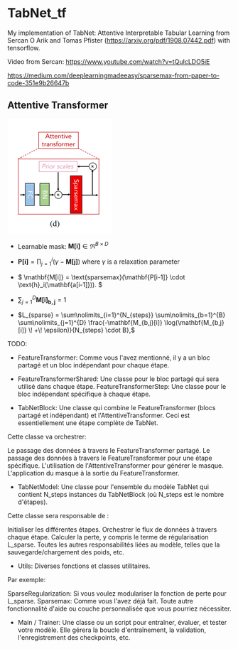 # TabNet_tf

My implementation of TabNet: Attentive Interpretable Tabular Learning  from Sercan O Arik and Tomas Pfister (https://arxiv.org/pdf/1908.07442.pdf) with tensorflow.

Video from Sercan: https://www.youtube.com/watch?v=tQuIcLDO5iE


https://medium.com/deeplearningmadeeasy/sparsemax-from-paper-to-code-351e9b26647b


## Attentive Transformer

![Figure 4d](documentation/images/attentive_transformer.PNG)

- Learnable mask: $\mathbf{M[i]} \in \Re ^ {B \times D}$

- $\mathbf{P[i]} = \prod\nolimits_{j=1}^{i} (\gamma - \mathbf{M[j]})$ where $\gamma$ is a relaxation parameter
- $
\mathbf{M[i]} = \text{sparsemax}(\mathbf{P[i-1]} \cdot \text{h}_i(\mathbf{a[i-1]})).
$
- $\sum\nolimits_{j=1}^{D} \mathbf{M[i]_{b,j}} = 1$

- $L_{sparse} = \sum\nolimits_{i=1}^{N_{steps}} \sum\nolimits_{b=1}^{B} \sum\nolimits_{j=1}^{D} \frac{-\mathbf{M_{b,j}[i]} \log(\mathbf{M_{b,j}[i]} \! +\!  \epsilon)}{N_{steps} \cdot B},$

TODO:
- FeatureTransformer: Comme vous l'avez mentionné, il y a un bloc partagé et un bloc indépendant pour chaque étape.

- FeatureTransformerShared: Une classe pour le bloc partagé qui sera utilisé dans chaque étape.
FeatureTransformerStep: Une classe pour le bloc indépendant spécifique à chaque étape.

- TabNetBlock: Une classe qui combine le FeatureTransformer (blocs partagé et indépendant) et l'AttentiveTransformer. Ceci est essentiellement une étape complète de TabNet.

Cette classe va orchestrer:

Le passage des données à travers le FeatureTransformer partagé.
Le passage des données à travers le FeatureTransformer pour une étape spécifique.
L'utilisation de l'AttentiveTransformer pour générer le masque.
L'application du masque à la sortie du FeatureTransformer.

- TabNetModel: Une classe pour l'ensemble du modèle TabNet qui contient N_steps instances du TabNetBlock (où N_steps est le nombre d'étapes).

Cette classe sera responsable de :

Initialiser les différentes étapes.
Orchestrer le flux de données à travers chaque étape.
Calculer la perte, y compris le terme de régularisation L_sparse.
Toutes les autres responsabilités liées au modèle, telles que la sauvegarde/chargement des poids, etc.

- Utils: Diverses fonctions et classes utilitaires.

Par exemple:

SparseRegularization: Si vous voulez modulariser la fonction de perte pour L_sparse.
Sparsemax: Comme vous l'avez déjà fait.
Toute autre fonctionnalité d'aide ou couche personnalisée que vous pourriez nécessiter.
- Main / Trainer: Une classe ou un script pour entraîner, évaluer, et tester votre modèle. Elle gérera la boucle d'entraînement, la validation, l'enregistrement des checkpoints, etc.